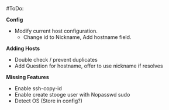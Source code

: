 #ToDo:

<strong>Config</strong>
   - Modify current host configuration. 
     - Change id to Nickname, Add hostname field.

<strong>Adding Hosts</strong>
   - Double check / prevent duplicates
   - Add Question for hostname, offer to use nickname if resolves

<strong>Missing Features</strong>
   - Enable ssh-copy-id
   - Enable create stooge user with Nopasswd sudo
   - Detect OS (Store in config?)
